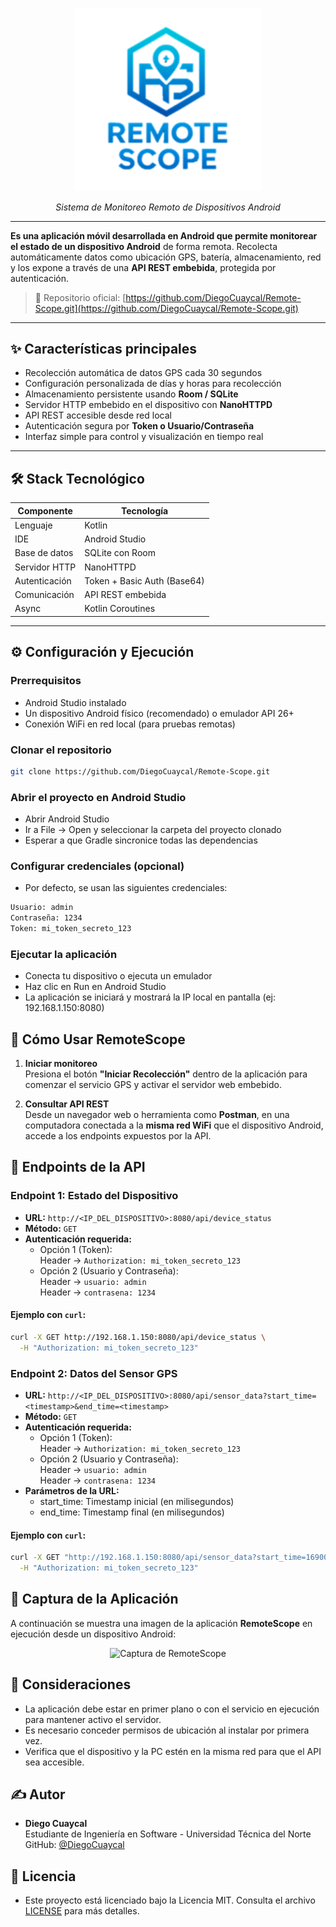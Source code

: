 <p align="center">
  <img src="LogoRemoteScope.png" alt="Logo de RemoteScope" width="300"/>
</p>

<p align="center"><i>Sistema de Monitoreo Remoto de Dispositivos Android</i></p>

---

**Es una aplicación móvil desarrollada en Android que permite monitorear el estado de un dispositivo Android** de forma remota. Recolecta automáticamente datos como ubicación GPS, batería, almacenamiento, red y los expone a través de una **API REST embebida**, protegida por autenticación.

> 📁 Repositorio oficial: [https://github.com/DiegoCuaycal/Remote-Scope.git](https://github.com/DiegoCuaycal/Remote-Scope.git)
---

## ✨ Características principales

-  Recolección automática de datos GPS cada 30 segundos
-  Configuración personalizada de días y horas para recolección
-  Almacenamiento persistente usando **Room / SQLite**
-  Servidor HTTP embebido en el dispositivo con **NanoHTTPD**
-  API REST accesible desde red local
-  Autenticación segura por **Token o Usuario/Contraseña**
-  Interfaz simple para control y visualización en tiempo real

---

## 🛠️ Stack Tecnológico

| Componente          | Tecnología               |
|---------------------|---------------------------|
| Lenguaje            | Kotlin                    |
| IDE                 | Android Studio  
| Base de datos       | SQLite con Room           |
| Servidor HTTP       | NanoHTTPD                 |
| Autenticación       | Token + Basic Auth (Base64) |
| Comunicación        | API REST embebida         |
| Async               | Kotlin Coroutines         |

---

## ⚙️ Configuración y Ejecución

### Prerrequisitos

- Android Studio instalado
- Un dispositivo Android físico (recomendado) o emulador API 26+
- Conexión WiFi en red local (para pruebas remotas)

### Clonar el repositorio

```bash
git clone https://github.com/DiegoCuaycal/Remote-Scope.git
```

### Abrir el proyecto en Android Studio

- Abrir Android Studio
- Ir a File -> Open y seleccionar la carpeta del proyecto clonado
- Esperar a que Gradle sincronice todas las dependencias

### Configurar credenciales (opcional)

- Por defecto, se usan las siguientes credenciales:
  
```bash
Usuario: admin
Contraseña: 1234
Token: mi_token_secreto_123
```

### Ejecutar la aplicación

- Conecta tu dispositivo o ejecuta un emulador
- Haz clic en Run en Android Studio
- La aplicación se iniciará y mostrará la IP local en pantalla (ej: 192.168.1.150:8080)

## 🚀 Cómo Usar RemoteScope

1. **Iniciar monitoreo**  
   Presiona el botón **"Iniciar Recolección"** dentro de la aplicación para comenzar el servicio GPS y activar el servidor web embebido.

2. **Consultar API REST**  
   Desde un navegador web o herramienta como **Postman**, en una computadora conectada a la **misma red WiFi** que el dispositivo Android, accede a los endpoints expuestos por la API.


## 📡 Endpoints de la API

### Endpoint 1: Estado del Dispositivo

- **URL:** `http://<IP_DEL_DISPOSITIVO>:8080/api/device_status`
- **Método:** `GET`
- **Autenticación requerida:**
  - Opción 1 (Token):  
    Header → `Authorization: mi_token_secreto_123`
  - Opción 2 (Usuario y Contraseña):  
    Header → `usuario: admin`  
    Header → `contrasena: 1234`

#### Ejemplo con `curl`:
```bash
curl -X GET http://192.168.1.150:8080/api/device_status \
  -H "Authorization: mi_token_secreto_123"
```

### Endpoint 2: Datos del Sensor GPS

- **URL:** `http://<IP_DEL_DISPOSITIVO>:8080/api/sensor_data?start_time=<timestamp>&end_time=<timestamp>`
- **Método:** `GET`
- **Autenticación requerida:**
  - Opción 1 (Token):  
    Header → `Authorization: mi_token_secreto_123`
  - Opción 2 (Usuario y Contraseña):  
    Header → `usuario: admin`  
    Header → `contrasena: 1234`
- **Parámetros de la URL:**
  - start_time: Timestamp inicial (en milisegundos)
  - end_time: Timestamp final (en milisegundos)

#### Ejemplo con `curl`:
```bash
curl -X GET "http://192.168.1.150:8080/api/sensor_data?start_time=1690000000000&end_time=1990000000000" \
  -H "Authorization: mi_token_secreto_123"
```
## 📱 Captura de la Aplicación

A continuación se muestra una imagen de la aplicación **RemoteScope** en ejecución desde un dispositivo Android:

<p align="center">
  <img src="https://github.com/user-attachments/assets/22ab1678-3a3d-4547-8bf6-344168a54f66" alt="Captura de RemoteScope" width="300"/>
</p>


## 📌 Consideraciones

- La aplicación debe estar en primer plano o con el servicio en ejecución para mantener activo el servidor.
- Es necesario conceder permisos de ubicación al instalar por primera vez.
- Verifica que el dispositivo y la PC estén en la misma red para que el API sea accesible.

## ✍️ Autor

- **Diego Cuaycal**  
  Estudiante de Ingeniería en Software - Universidad Técnica del Norte  
  GitHub: [@DiegoCuaycal](https://github.com/DiegoCuaycal)

## 📄 Licencia

- Este proyecto está licenciado bajo la Licencia MIT.  Consulta el archivo [LICENSE](./LICENSE) para más detalles.


